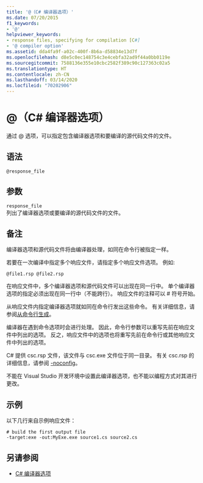 ```yaml
---
title: '@（C# 编译器选项）'
ms.date: 07/20/2015
f1_keywords:
- '@'
helpviewer_keywords:
- response files, specifying for compilation [C#]
- '@ compiler option'
ms.assetid: dda4fa9f-a02c-400f-8b6a-d58834e13d7f
ms.openlocfilehash: d8e5c0ec148754c3e4cebfa32ad9f44a0bb0119e
ms.sourcegitcommit: 7588136e355e10cbc2582f389c90c127363c02a5
ms.translationtype: HT
ms.contentlocale: zh-CN
ms.lasthandoff: 03/14/2020
ms.locfileid: "70202906"
---
```

# <a name="-c-compiler-options"></a>@（C# 编译器选项）
通过 @ 选项，可以指定包含编译器选项和要编译的源代码文件的文件。  
  
## <a name="syntax"></a>语法  
  
```console  
@response_file  
```  
  
## <a name="arguments"></a>参数  
 `response_file`  
 列出了编译器选项或要编译的源代码文件的文件。  
  
## <a name="remarks"></a>备注  
 编译器选项和源代码文件将由编译器处理，如同在命令行被指定一样。  
  
 若要在一次编译中指定多个响应文件，请指定多个响应文件选项。 例如:  
  
```console  
@file1.rsp @file2.rsp  
```  
  
 在响应文件中，多个编译器选项和源代码文件可以出现在同一行中。 单个编译器选项的指定必须出现在同一行中（不能跨行）。 响应文件的注释可以 # 符号开始。  
  
 从响应文件内指定编译器选项就如同在命令行发出这些命令。 有关详细信息，请参阅[从命令行生成](./how-to-set-environment-variables-for-the-visual-studio-command-line.md)。  
  
 编译器在遇到命令选项时会进行处理。 因此，命令行参数可以重写先前在响应文件中列出的选项。 反之，响应文件中的选项也将重写先前在命令行或其他响应文件中列出的选项。  
  
 C# 提供 csc.rsp 文件，该文件与 csc.exe 文件位于同一目录。 有关 csc.rsp 的详细信息，请参阅 [-noconfig](./noconfig-compiler-option.md)。  
  
 不能在 Visual Studio 开发环境中设置此编译器选项，也不能以编程方式对其进行更改。  
  
## <a name="example"></a>示例  
 以下几行来自示例响应文件：  
  
```console  
# build the first output file  
-target:exe -out:MyExe.exe source1.cs source2.cs  
```  
  
## <a name="see-also"></a>另请参阅

- [C# 编译器选项](./index.md)
